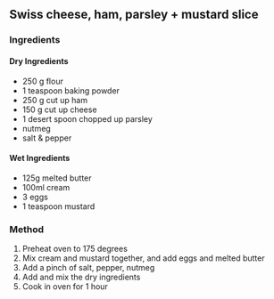 ---
---

## Swiss cheese, ham, parsley + mustard slice


### Ingredients

#### Dry Ingredients
 * 250 g flour
 * 1 teaspoon baking powder
 * 250 g cut up ham
 * 150 g cut up cheese
 * 1 desert spoon chopped up parsley
 * nutmeg
 * salt & pepper

#### Wet Ingredients
 * 125g melted butter
 * 100ml cream
 * 3 eggs
 * 1 teaspoon mustard

### Method

1. Preheat oven to 175 degrees
2. Mix cream and mustard together, and add eggs and melted butter
3. Add a pinch of salt, pepper, nutmeg
4. Add and mix the dry ingredients
5. Cook in oven for 1 hour
